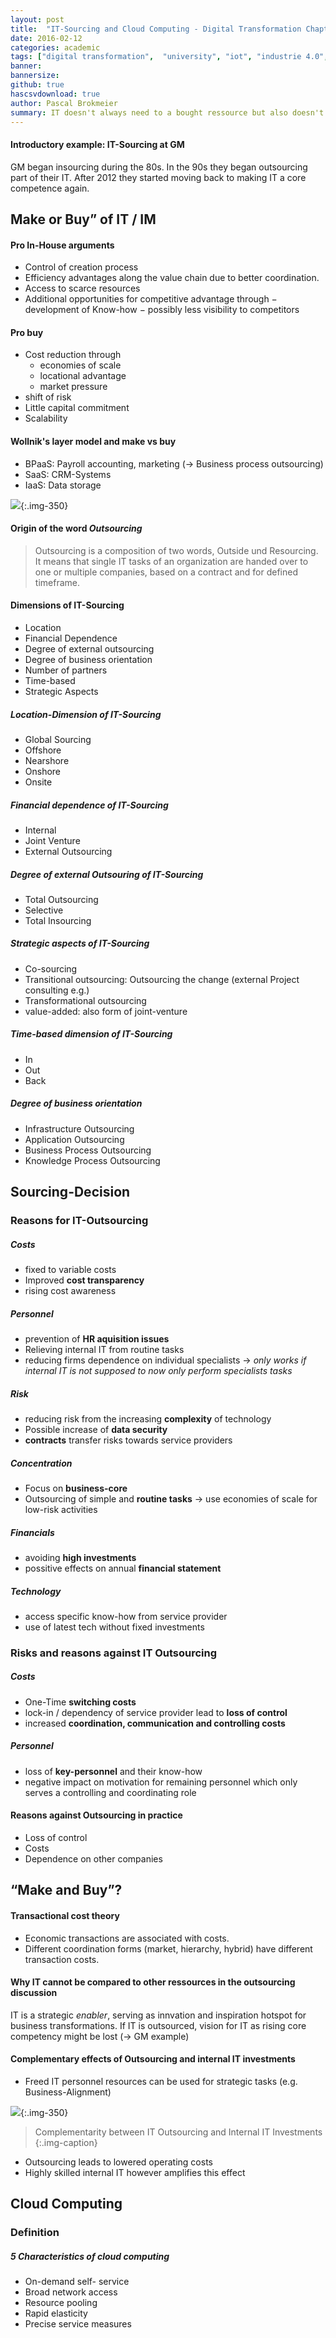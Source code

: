 ```yaml
---
layout: post
title:  "IT-Sourcing and Cloud Computing - Digital Transformation Chapter 6 @ UzK"
date: 2016-02-12
categories: academic
tags: ["digital transformation",  "university", "iot", "industrie 4.0", "digitalisation"]
banner: 
bannersize:
github: true
hascsvdownload: true
author: Pascal Brokmeier
summary: IT doesn't always need to a bought ressource but also doesn't always need to be fully custom developments. For any significant investment, a question of sourcing always need to be answered. What services need to be developed, which can be purchased?
---
```


#### Introductory example: IT-Sourcing at GM

GM began insourcing during the 80s. In the 90s they began outsourcing part of their IT. After 2012 they started moving back to making IT a core competence again. 

## Make or Buy” of IT / IM

#### Pro In-House arguments

* Control of creation process
* Efficiency advantages along the value chain due to better coordination.
* Access to scarce resources
* Additional opportunities for competitive advantage through
    − development of Know-how
    − possibly less visibility to competitors

#### Pro buy

* Cost reduction through
    - economies of scale
    - locational advantage
    - market pressure
* shift of risk
* Little capital commitment
* Scalability

#### Wollnik's layer model and make vs buy

* BPaaS: Payroll accounting, marketing (→ Business process outsourcing)
* SaaS: CRM-Systems
* IaaS: Data storage

![](/images/2016-02-10-digital-transformation-chapter-3-summary/1.png){:.img-350}

#### Origin of the word *Outsourcing*

>Outsourcing is a composition of two words, Outside und Resourcing. It means that single IT tasks of an organization are handed over to one or multiple companies, based on a contract and for defined timeframe.

#### Dimensions of IT-Sourcing

* Location
* Financial Dependence
* Degree of external outsourcing
* Degree of business orientation
* Number of partners
* Time-based
* Strategic Aspects

##### Location-Dimension of IT-Sourcing

* Global Sourcing
* Offshore
* Nearshore
* Onshore
* Onsite

##### Financial dependence of IT-Sourcing

* Internal
* Joint Venture
* External Outsourcing

##### Degree of external Outsouring of IT-Sourcing

* Total Outsourcing
* Selective
* Total Insourcing

##### Strategic aspects of IT-Sourcing

* Co-sourcing
* Transitional outsourcing: Outsourcing the change (external Project consulting e.g.)
* Transformational outsourcing
* value-added: also form of joint-venture

##### Time-based dimension of IT-Sourcing

* In
* Out
* Back

##### Degree of business orientation

* Infrastructure Outsourcing
* Application Outsourcing
* Business Process Outsourcing
* Knowledge Process Outsourcing


## Sourcing-Decision

### Reasons for IT-Outsourcing

##### Costs

* fixed to variable costs
* Improved **cost transparency**
* rising cost awareness

##### Personnel

* prevention of **HR aquisition issues**
* Relieving internal IT from routine tasks
* reducing firms dependence on individual specialists → *only works if internal IT is not supposed to now only perform specialists tasks*

##### Risk

* reducing risk from the increasing **complexity** of technology
* Possible increase of **data security**
* **contracts** transfer risks towards service providers

##### Concentration

* Focus on **business-core**
* Outsourcing of simple and **routine tasks** → use economies of scale for low-risk activities

##### Financials

* avoiding **high investments**
* possitive effects on annual **financial statement**

##### Technology

* access specific know-how from service provider
* use of latest tech without fixed investments

### Risks and reasons against IT Outsourcing

##### Costs

* One-Time **switching costs**
* lock-in / dependency of service provider lead to **loss of control**
* increased **coordination, communication and controlling costs**

##### Personnel

* loss of **key-personnel** and their know-how
* negative impact on motivation for remaining personnel which only serves a controlling and coordinating role

#### Reasons against Outsourcing in practice

* Loss of control
* Costs
* Dependence on other companies

## “Make and Buy”?

#### Transactional cost theory

* Economic transactions are associated with costs.
* Different coordination forms (market, hierarchy, hybrid) have different transaction costs.

#### Why IT cannot be compared to other ressources in the outsourcing discussion

IT is a strategic *enabler*, serving as innvation and inspiration hotspot for business transformations. If IT is outsourced, vision for IT as rising core competency might be lost (→ GM example)

#### Complementary effects of Outsourcing and internal IT investments

* Freed IT personnel resources can be used for strategic tasks (e.g. Business-Alignment)

![](/images/2016-02-10-digital-transformation-chapter-6-summary/1.png){:.img-350}

>Complementarity between IT Outsourcing and Internal IT Investments
{:.img-caption}

* Outsourcing leads to lowered operating costs
* Highly skilled internal IT however amplifies this effect

## Cloud Computing

### Definition

##### 5 Characteristics of cloud computing

* On-demand self- service
* Broad network access
* Resource pooling
* Rapid elasticity
* Precise service measures







